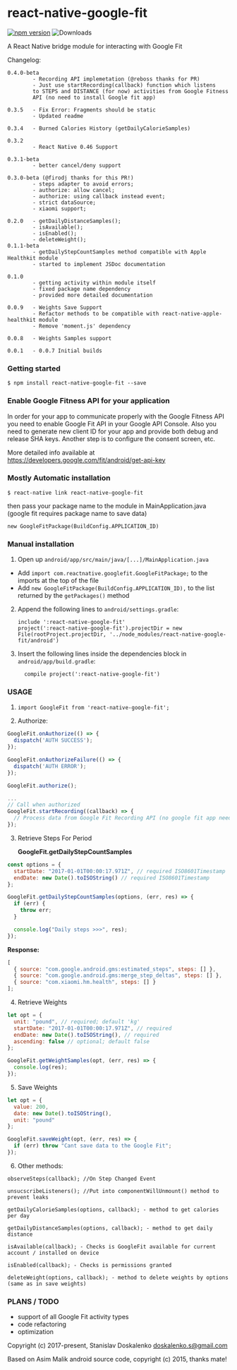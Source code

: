 # react-native-google-fit

[![npm version](https://badge.fury.io/js/react-native-google-fit.svg)](https://badge.fury.io/js/react-native-google-fit) ![Downloads](https://img.shields.io/npm/dm/react-native-google-fit.svg)

A React Native bridge module for interacting with Google Fit

Changelog:

```
0.4.0-beta
        - Recording API implemetation (@reboss thanks for PR)
        - Just use startRecording(callback) function which listens
        to STEPS and DISTANCE (for now) activities from Google Fitness
        API (no need to install Google fit app)

0.3.5   - Fix Error: Fragments should be static
        - Updated readme

0.3.4   - Burned Calories History (getDailyCalorieSamples)

0.3.2
        - React Native 0.46 Support

0.3.1-beta
        - better cancel/deny support

0.3.0-beta (@firodj thanks for this PR!)
        - steps adapter to avoid errors;
        - authorize: allow cancel;
        - authorize: using callback instead event;
        - strict dataSource;
        - xiaomi support;

0.2.0   - getDailyDistanceSamples();
        - isAvailable();
        - isEnabled();
        - deleteWeight();
0.1.1-beta
        - getDailyStepCountSamples method compatible with Apple Healthkit module
        - started to implement JSDoc documentation

0.1.0
        - getting activity within module itself
        - fixed package name dependency
        - provided more detailed documentation

0.0.9   - Weights Save Support
        - Refactor methods to be compatible with react-native-apple-healthkit module
        - Remove 'moment.js' dependency

0.0.8   - Weights Samples support

0.0.1   - 0.0.7 Initial builds
```

### Getting started

`$ npm install react-native-google-fit --save`

### Enable Google Fitness API for your application

In order for your app to communicate properly with the Google Fitness API you need to enable Google Fit API in your Google API Console.
Also you need to generate new client ID for your app and provide both debug and release SHA keys.
Another step is to configure the consent screen, etc.

More detailed info available at
https://developers.google.com/fit/android/get-api-key

### Mostly Automatic installation

`$ react-native link react-native-google-fit`

then pass your package name to the module in MainApplication.java (google fit requires package name to save data)

`new GoogleFitPackage(BuildConfig.APPLICATION_ID)`

### Manual installation

1. Open up `android/app/src/main/java/[...]/MainApplication.java`

* Add `import com.reactnative.googlefit.GoogleFitPackage;` to the imports at the top of the file
* Add `new GoogleFitPackage(BuildConfig.APPLICATION_ID),` to the list returned by the `getPackages()` method

2. Append the following lines to `android/settings.gradle`:
   ```
   include ':react-native-google-fit'
   project(':react-native-google-fit').projectDir = new File(rootProject.projectDir, '../node_modules/react-native-google-fit/android')
   ```
3. Insert the following lines inside the dependencies block in `android/app/build.gradle`:

   ```
     compile project(':react-native-google-fit')
   ```

### USAGE

1. `import GoogleFit from 'react-native-google-fit';`

2. Authorize:

```javascript
GoogleFit.onAuthorize(() => {
  dispatch('AUTH SUCCESS');
});

GoogleFit.onAuthorizeFailure(() => {
  dispatch('AUTH ERROR');
});

GoogleFit.authorize();

...
// Call when authorized
GoogleFit.startRecording((callback) => {
  // Process data from Google Fit Recording API (no google fit app needed)
});
```

3. Retrieve Steps For Period

   **GoogleFit.getDailyStepCountSamples**

```javascript
const options = {
  startDate: "2017-01-01T00:00:17.971Z", // required ISO8601Timestamp
  endDate: new Date().toISOString() // required ISO8601Timestamp
};

GoogleFit.getDailyStepCountSamples(options, (err, res) => {
  if (err) {
    throw err;
  }

  console.log("Daily steps >>>", res);
});
```

**Response:**

```javascript
[
  { source: "com.google.android.gms:estimated_steps", steps: [] },
  { source: "com.google.android.gms:merge_step_deltas", steps: [] },
  { source: "com.xiaomi.hm.health", steps: [] }
];
```

4. Retrieve Weights

```javascript
let opt = {
  unit: "pound", // required; default 'kg'
  startDate: "2017-01-01T00:00:17.971Z", // required
  endDate: new Date().toISOString(), // required
  ascending: false // optional; default false
};

GoogleFit.getWeightSamples(opt, (err, res) => {
  console.log(res);
});
```

5. Save Weights

```javascript
let opt = {
  value: 200,
  date: new Date().toISOString(),
  unit: "pound"
};

GoogleFit.saveWeight(opt, (err, res) => {
  if (err) throw "Cant save data to the Google Fit";
});
```

6. Other methods:

```
observeSteps(callback); //On Step Changed Event

unsucscribeListeners(); //Put into componentWillUnmount() method to prevent leaks

getDailyCalorieSamples(options, callback); - method to get calories per day

getDailyDistanceSamples(options, callback); - method to get daily distance

isAvailable(callback); - Checks is GoogleFit available for current account / installed on device

isEnabled(callback); - Checks is permissions granted

deleteWeight(options, callback); - method to delete weights by options (same as in save weights)
```

### PLANS / TODO

* support of all Google Fit activity types
* code refactoring
* optimization

Copyright (c) 2017-present, Stanislav Doskalenko
doskalenko.s@gmail.com

Based on Asim Malik android source code, copyright (c) 2015, thanks mate!
